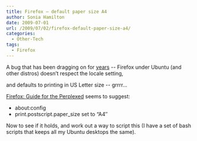 ```yaml
---
title: Firefox – default paper size A4
author: Sonia Hamilton
date: 2009-07-01
url: /2009/07/02/firefox-default-paper-size-a4/
categories:
  - Other-Tech
tags:
  - Firefox
---
```

A bug that has been dragging on for [years][1] -- Firefox under Ubuntu (and other distros) doesn&#8217;t respect the locale setting, 


<!--more-->

and defaults to printing in US Letter size -- grrrr&#8230;

[Firefox: Guide for the Perplexed][2] seems to suggest:

  * about:config
  * print.postscript.paper_size set to &#8220;A4&#8243;

Now to see if it holds, and work out a way to script this (I have a set of bash scripts that keeps all my Ubuntu desktops the same).

 [1]: https://bugs.launchpad.net/firefox/+bug/10910
 [2]: http://www.ts-cyberia.net/firefox.html
